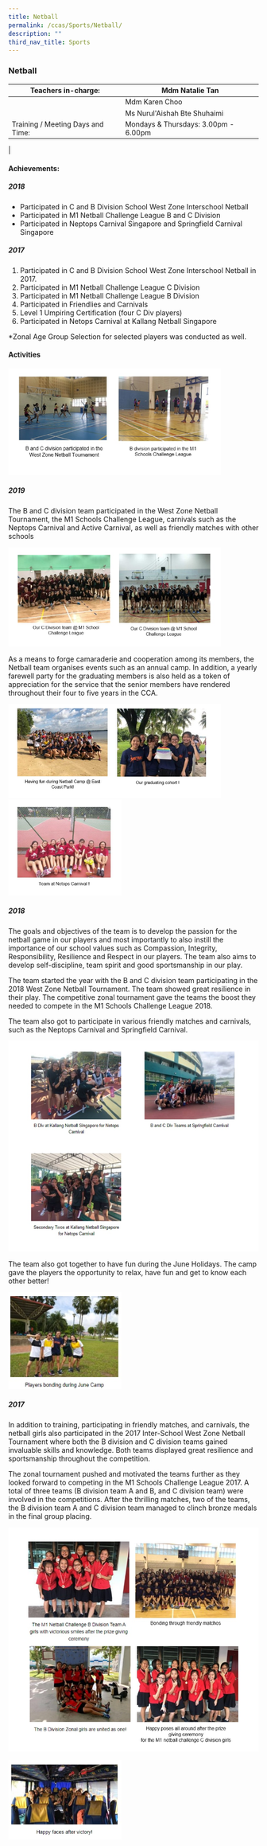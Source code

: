 ```yaml
---
title: Netball
permalink: /ccas/Sports/Netball/
description: ""
third_nav_title: Sports
---
```

### Netball

| Teachers in-charge: | Mdm Natalie Tan |
|---|---|
|  | Mdm Karen Choo |
|  | Ms Nurul'Aishah Bte Shuhaimi |
| Training / Meeting Days and Time: | Mondays &amp; Thursdays: 3.00pm - 6.00pm |
|

#### Achievements:

##### 2018

*   Participated in C and B Division School West Zone Interschool Netball
*   Participated in M1 Netball Challenge League B and C Division
*   Participated in Neptops Carnival Singapore and Springfield Carnival Singapore

##### 2017

1.  Participated in C and B Division School West Zone Interschool Netball in 2017.
2.  Participated in M1 Netball Challenge League C Division
3.  Participated in M1 Netball Challenge League B Division
4.  Participated in Friendlies and Carnivals
5.  Level 1 Umpiring Certification (four C Div players)
6.  Participated in Netops Carnival at Kallang Netball Singapore

*Zonal Age Group Selection for selected players was conducted as well.

#### Activities

<img src="/images/netball.jpg" style="width:85%">
		 
##### 2019

The B and C division team participated in the West Zone Netball Tournament, the M1 Schools Challenge League, carnivals such as the Neptops Carnival and Active Carnival, as well as friendly matches with other schools

<img src="/images/netball%206.jpg" style="width:85%">
		 
As a means to forge camaraderie and cooperation among its members, the Netball team organises events such as an annual camp.&nbsp;In addition, a yearly farewell party for the graduating members is also held as a token of appreciation for the service that the senior members have rendered throughout their four to five years in the CCA.

<img src="/images/netball%207.jpg" style="width:85%">
		 
<img src="/images/netball%208.jpg" style="width:45%">

##### 2018		 

The goals and objectives of the team is to develop the passion for the netball game in our players and most importantly to also instill the importance of our school values such as Compassion, Integrity, Responsibility, Resilience and Respect in our players. The team also aims to develop self-discipline, team spirit and good sportsmanship in our play.

The team started the year with the B and C division team participating in the 2018 West Zone Netball Tournament. The team showed great resilience in their play. The competitive zonal tournament gave the teams the boost they needed to compete in the M1 Schools Challenge League 2018.

The team also got to participate in various friendly matches and carnivals, such as the Neptops Carnival and Springfield Carnival.

![](/images/netball%202.jpg)

The team also got together to have fun during the June Holidays. The camp gave the players the opportunity to relax, have fun and get to know each other better!

<img src="/images/netball%203.jpg" style="width:45%">
		 
##### 2017

In addition to training, participating in friendly matches, and carnivals, the netball girls also participated in the 2017 Inter-School West Zone Netball Tournament where both the B division and C division teams gained invaluable skills and knowledge. Both teams displayed great resilience and sportsmanship throughout the competition.

The zonal tournament pushed and motivated the teams further as they looked forward to competing in the M1 Schools Challenge League 2017. A total of three teams (B division team A and B, and C division team) were involved in the competitions. After the thrilling matches, two of the teams, the B division team A and C division team managed to clinch bronze medals in the final group placing.

![](/images/netball%204.jpg)

<img src="/images/netball%205.jpg" style="width:45%">